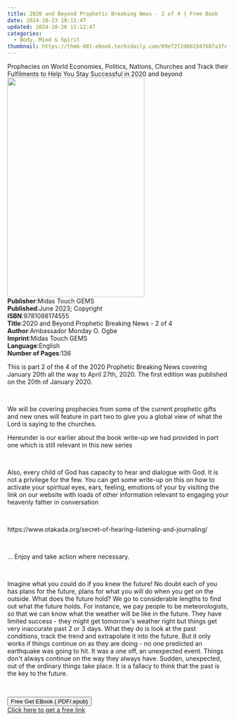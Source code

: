 ```yaml
---
title: 2020 and Beyond Prophetic Breaking News - 2 of 4 | Free Book
date: 2024-10-23 18:15:47
updated: 2024-10-26 11:12:47
categories:
  - Body, Mind & Spirit
thumbnail: https://thmb-001-ebook.techidaily.com/69e72f2d001947607a3fcfe1f167daf33229d21248061d504a915278192389dd.jpg
---
```

<main id="book-container">
  <div class="flex flex-col">
    <div class="book-brief flex-1 py-6 px-4 sm:p-6 md:py-10 md:px-8">
      <!-- brief-->
      <div class="book-brief-main">
        Prophecies on World Economies, Politics, Nations, Churches and Track
        their Fulfilments to Help You Stay Successful in 2020 and beyond
      </div>
    </div>
    <div
      class="book-meta-info flex-1 grid gap-4 col-start-1 col-end-3 row-start-1 sm:mb-6 sm:grid-cols-4 lg:gap-6 lg:col-start-2 lg:row-end-6 lg:row-span-6 lg:mb-0"
    >
      <div
        class="book-meta-info-left place-content-center mt-4 p-4 text-sm leading-6 col-start-2 col-span-2 dark:text-slate-400"
      >
        <img
          class="w-full h-500 object-cover rounded-lg sm:h-255 sm:col-span-2 lg:col-span-full"
          src="https://img-001-ebook.techidaily.com/fb4fe6148e0b54141b5d138f42835d7ad10f7af8dfd0a5500bb7d2d190a0e713.jpg"
          alt=""
          width="312"
          height="500"
        />
      </div>
      <div
        class="book-meta-info-right mt-2 col-start-1 row-start-2 col-span-3 self-center"
      >
        <!-- meta data  -->
        <div class="flex flex-col px-4 md:px-8">
          <div class="flex-1">
            <strong>Publisher</strong>:<span class="px-2"
              >Midas Touch GEMS</span
            >
          </div>
          <div class="flex-1">
            <strong>Published</strong>:<span class="px-2"
              >June 2023; Copyright</span
            >
          </div>
          <div class="flex-1">
            <strong>ISBN</strong>:<span class="px-2">9781088174555</span>
          </div>
          <div class="flex-1">
            <strong>Title</strong>:<span class="px-2"
              >2020 and Beyond Prophetic Breaking News - 2 of 4</span
            >
          </div>
          <div class="flex-1">
            <strong>Author</strong>:<span class="px-2"
              >Ambassador Monday O. Ogbe</span
            >
          </div>
          <div class="flex-1">
            <strong>Imprint</strong>:<span class="px-2">Midas Touch GEMS</span>
          </div>
          <div class="flex-1">
            <strong>Language</strong>:<span class="px-2">English</span>
          </div>
          <div class="flex-1">
            <strong>Number of Pages</strong>:<span class="px-2">136</span>
          </div>
        </div>
      </div>
    </div>
    <div class="book-description flex-1 py-6 px-4 sm:p-6 md:py-10 md:px-8">
      <div class="book-description-main">
        <div accordion-content="" id="description">
          <p class="ql-align-justify">
            This is part 2 of the 4 of the 2020 Prophetic Breaking News covering
            January 20th all the way to April 27th, 2020.&nbsp;The first edition
            was published on the 20th of January 2020.
          </p>
          <p class="ql-align-justify">&nbsp;</p>
          <p class="ql-align-justify">
            We will be covering prophecies from some of the current prophetic
            gifts and new ones will feature in part two to give you a global
            view of what the Lord is saying to the churches.
          </p>
          <p class="ql-align-justify">
            Hereunder is our earlier about the book write-up we had provided in
            part one which is still relevant in this new series
          </p>
          <p class="ql-align-justify">&nbsp;</p>
          <p class="ql-align-justify">
            Also, every child of God has capacity to hear and dialogue with God.
            It is not a privilege for the few. You can get some write-up on this
            on how to activate your spiritual eyes, ears, feeling, emotions of
            your by visiting the link on our website with loads of other
            information relevant to engaging your heavenly father in
            conversation&nbsp;
          </p>
          <p class="ql-align-justify">&nbsp;</p>
          <p class="ql-align-justify">
            https://www.otakada.org/secret-of-hearing-listening-and-journaling/
          </p>
          <p class="ql-align-justify">&nbsp;</p>
          <p class="ql-align-justify">
            ... Enjoy and take action where necessary.
          </p>
          <p class="ql-align-justify">&nbsp;</p>
          <p class="ql-align-justify">
            Imagine what you could do if you knew the future! No doubt each of
            you has plans for the future, plans for what you will do when you
            get on the outside. What does the future hold? We go to considerable
            lengths to find out what the future holds. For instance, we pay
            people to be meteorologists, so that we can know what the weather
            will be like in the future. They have limited success - they might
            get tomorrow's weather right but things get very inaccurate past 2
            or 3 days. What they do is look at the past conditions, track the
            trend and extrapolate it into the future. But it only works if
            things continue on as they are doing - no one predicted an
            earthquake was going to hit. It was a one off, an unexpected event.
            Things don't always continue on the way they always have. Sudden,
            unexpected, out of the ordinary things take place. It is a fallacy
            to think that the past is the key to the future.
          </p>
          <p><br /></p>
        </div>
        <div class="accordion-fader"></div>
      </div>
    </div>
    <div class="book-excerpts flex-1 py-6 px-4 sm:p-6 md:py-10 md:px-8"></div>
    <div
      class="book-about-author flex-1 py-6 px-4 sm:p-6 md:py-10 md:px-8"
    ></div>
    <div class="book-free-get flex-1 py-6 px-4 sm:p-6 md:py-10 md:px-8">
      <button
        id="btn-free-get"
        class="bg-blue-500 hover:bg-blue-700 text-white font-bold py-2 px-4 rounded"
      >
        Free Get EBook (.PDF/.epub)
      </button>
      <div id="countdown-display" class="px-2 text-lg mt-2"></div>
      <a
        id="free-link"
        class="hidden bg-blue-500 hover:bg-blue-700 text-white font-bold py-2 px-4 rounded"
        href="https://www.ebooks.com/en-us/book/210877672/2020-and-beyond-prophetic-breaking-news-2-of-4/ambassador-monday-o-ogbe/"
        target="_blank"
        >Click here to get a free link</a
      >
    </div>
    <script>
      let countdownTime = 0;
      let countdownInterval = null;
      document
        .getElementById('btn-free-get')
        .addEventListener('click', startCountdown);
      function startCountdown() {
        countdownTime = new Date().getTime() + 60000 * 3;
        countdownInterval = setInterval(updateCountdown, 1000);
        document.getElementById('btn-free-get').disabled = true;
        document
          .getElementById('btn-free-get')
          .classList.add('bg-gray-500', 'cursor-not-allowed');
      }
      function updateCountdown() {
        let currentTime = new Date().getTime();
        let timeLeft = countdownTime - currentTime;
        let secondsLeft = Math.floor(timeLeft / 1000);
        document.getElementById('countdown-display').innerHTML =
          `Remaining time: ${secondsLeft} seconds.`;
        if (secondsLeft <= 0) {
          clearInterval(countdownInterval);
          document.getElementById('btn-free-get').classList.add('hidden');
          document.getElementById('free-link').classList.remove('hidden');
          document.getElementById('countdown-display').innerHTML = '';
        }
      }
    </script>
  </div>
</main>
